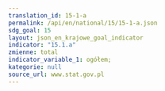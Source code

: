 ```yaml
---
translation_id: 15-1-a
permalink: /api/en/national/15/15-1-a.json
sdg_goal: 15
layout: json_en_krajowe_goal_indicator
indicator: "15.1.a"
zmienne: total
indicator_variable_1: ogółem;
kategorie: null
source_url: www.stat.gov.pl
---
```

